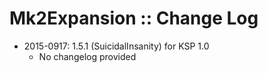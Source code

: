 # Mk2Expansion :: Change Log

* 2015-0917: 1.5.1 (SuicidalInsanity) for KSP 1.0
	+ No changelog provided
